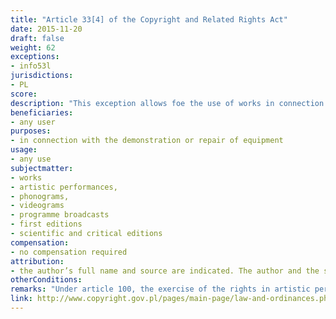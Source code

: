 ```yaml
---
title: "Article 33[4] of the Copyright and Related Rights Act"
date: 2015-11-20
draft: false
weight: 62
exceptions:
- info53l
jurisdictions:
- PL
score: 
description: "This exception allows foe the use of works in connection with the demonstration or repair of equipment." 
beneficiaries:
- any user
purposes: 
- in connection with the demonstration or repair of equipment
usage:
- any use
subjectmatter:
- works
- artistic performances,
- phonograms,
- videograms
- programme broadcasts
- first editions
- scientific and critical editions
compensation:
- no compensation required
attribution: 
- the author’s full name and source are indicated. The author and the source should be indicated taking into account existing possibilities
otherConditions: 
remarks: "Under article 100, the exercise of the rights in artistic performances, phonograms, videograms and programme broadcasts, first editions or scientific and critical editions, is subject to the restrictions referred to in Articles 23-35, respectively."
link: http://www.copyright.gov.pl/pages/main-page/law-and-ordinances.php
---
```

